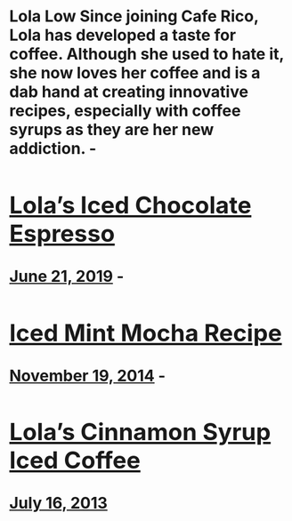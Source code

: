 # Lola Low Since joining Cafe Rico, Lola has developed a taste for coffee. Although she used to hate it, she now loves her coffee and is a dab hand at creating innovative recipes, especially with coffee syrups as they are her new addiction. - [<h2>Lola’s Iced Chocolate Espresso</h2>June 21, 2019](https://ineedcoffee.com/lolas-iced-chocolate-espresso/) - [<h2>Iced Mint Mocha Recipe</h2>November 19, 2014](https://ineedcoffee.com/iced-mint-mocha-recipe/) - [<h2>Lola’s Cinnamon Syrup Iced Coffee</h2>July 16, 2013](https://ineedcoffee.com/lolas-cinnamon-syrup-iced-coffee/)